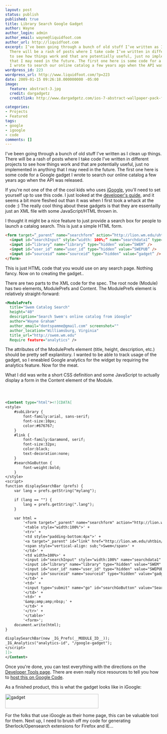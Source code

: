```yaml
---
layout: post
status: publish
published: true
title: Library Search Google Gadget
author: Wayne
author_login: admin
author_email: wayne@liquidfoot.com
author_url: http://liquidfoot.com
excerpt: I’ve been going through a bunch of old stuff I’ve written as I clean up things.
  There will be a rash of posts where I take code I’ve written in different projects
  to see how things work and that are potentially useful, just no implemented in anything
  that I may need in the future. The first one here is some code for a Google gadget
  I wrote to search our online catalog a few years ago when the API was released.
wordpress_id: 223
wordpress_url: http://www.liquidfoot.com/?p=223
date: 2009-01-15 09:26:18.000000000 -05:00
image:
  feature: abstract-3.jpg
  credit: dargadgetz
  creditlink: http://www.dargadgetz.com/ios-7-abstract-wallpaper-pack-for-iphone-5-and-ipod-touch-retina/

categories:
- Projects
- Featured
tags:
- google
- igoogle
- code
comments: []
---
```

I've been going through a bunch of old stuff I've written as I clean up things. There will be a rash of posts where I take code I've written in different projects to see how things work and that are potentially useful, just no implemented in anything that I may need in the future. The first one here is some code for a Google gadget I wrote to search our online catalog a few years ago when the API was released.

If you're not one of the of the cool kids who uses <a href="http://www.google.com/ig">iGoogle</a>, you'll need to set yourself up to use this code. I just looked at the <a href="http://code.google.com/apis/gadgets/docs/dev_guide.html">developer's guide</a>, and it seems a bit more fleshed out than it was when I first took a whack at the code :) The really cool thing about these gadgets is that they are essentailly just an XML file with some JavaScript/HTML thrown in.

I thought it might be a nice feature to just provide a search box for people to launch a catalog search. This is just a simple HTML form.


~~~html
<form target=”_parent” name=”searchform” action=”http://lion.wm.edu/uhtbin/cgisirsi/0/0/057/5” id=”searchform”> 
  <input id=”searchInput” style=”width: 100%;” name=”searchdata1” type=”text” accesskey=”f” /> 
  <input id=”library” name=”library” type=”hidden” value=”SWEM” /> 
  <input id=”user_id” name=”user_id” type=”hidden” value=”SWEPUB” /> 
  <input id=”sourceid” name=”sourceid” type=”hidden” value=”gadget” /> 
</form>
~~~

This is just HTML code that you would use on any search page. Nothing fancy. Now on to creating the gadget..

There are two parts to the XML code for the spec. The root node (Module) has two elements, ModulePrefs and Content. The ModulePrefs element is relatively straight-forward:

~~~xml
<ModulePrefs
  title="Swem Catalog Search"
  height="40"
  description="Search Swem's online catalog from iGoogle"
  author="Wayne Graham"
  author_email="dontspamme@gmail.com" screenshot=""
  author_location="Williamsburg, Virginia"
  title_url="http://swem.wm.edu"
  Require feature="analytics" />
~~~

The attributes of the ModulePrefs element (title, height, description, etc.) should be pretty self explanitory. I wanted to be able to track usage of the gadget, so I eneabled Google analytics for the widget by requiring the analytics feature. Now for the meat.

What I did was write a short CSS definition and some JavaScript to actually display a form in the Content element of the Module.


~~~xml



<Content type="html"><![CDATA[
<style>
    #subLibrary {
        font-family:arial, sans-serif;
        font-size:10px;
        color:#676767;
    }
    #link {
        font-family:Garamond, serif;
        font-size:32px;
        color:black;
        text-decoration:none;
    }
    #searchGoButton {
        font-weight:bold;
    }
</style>
<script>
function displaySearchBar (prefs) {
    var lang = prefs.getString("mylang");

    if (lang == "") {
        lang = prefs.getString(".lang");
    }

    var html =
        '<form target="_parent" name="searchform" action="http://lion.wm.edu/uhtbin/cgisirsi/0/0/0/57/5" id="searchform">' +
        '<table style="width:100%">' +
        '<tr>' +
        '<td style="padding-bottom:4px">' +
        '<a target="_parent" id="link" href="http://lion.wm.edu/uhtbin/webcat">Catalog</a>' +
        '<span style="vertical-align: sub;">Swem</span>' +
        '</td>' +
        '<td width=100%>' +
        '<input id="searchInput" style="width:100%" name="searchdata1" type="text" accesskey="f" value="" />' +
        '<input id="library" name="library" type="hidden" value="SWEM" />' +
        '<input id="user_id" name="user_id" type="hidden" value="SWEPUB" />' +
        '<input id="sourceid" name="sourceid" type="hidden" value="gadget" />' +
        '</td>' +
        '<td>' +
        '<input type="submit" name="go" id="searchGoButton" value="Search" />' +
        '</td>' +
        '<td>' +
        '&amp;amp;amp;nbsp;' +
        '</td>' +
        '</tr>' +
        '</table>'
        '<form>';
    document.write(html);
}

displaySearchBar(new _IG_Prefs(__MODULE_ID__));
_IG_Analytics("analytics-id", "/google-gadget");
</script>
]]>
</Content>
~~~

Once you're done, you can test everything with the directions on the <a href="http://code.google.com/apis/gadgets/docs/tools.html">Developer Tools page</a>. There are even really nice resources to tell you how to <a href="http://code.google.com/apis/gadgets/docs/tools.html#Host">host this on Google Code</a>.

As a finished product, this is what the gadget looks like in iGoogle:

<img class="alignnone size-medium wp-image-235" title="gadget" src="http://www.liquidfoot.com/wp-content/uploads/2009/01/gadget-300x46.png" alt="gadget" width="300" height="46" />

For the folks that use iGoogle as their home page, this can be valuable tool for them. Next up, I need to brush off my code for generating Sherlock/Opensearch extensions for Firefox and IE...
